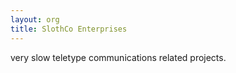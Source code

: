 ```yaml
---
layout: org
title: SlothCo Enterprises
---
```

very slow teletype communications related projects. 
